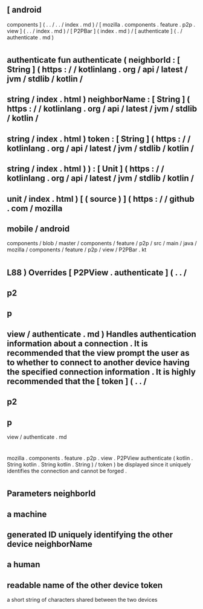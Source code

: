 [
android
-
components
]
(
.
.
/
.
.
/
index
.
md
)
/
[
mozilla
.
components
.
feature
.
p2p
.
view
]
(
.
.
/
index
.
md
)
/
[
P2PBar
]
(
index
.
md
)
/
[
authenticate
]
(
.
/
authenticate
.
md
)
#
authenticate
fun
authenticate
(
neighborId
:
[
String
]
(
https
:
/
/
kotlinlang
.
org
/
api
/
latest
/
jvm
/
stdlib
/
kotlin
/
-
string
/
index
.
html
)
neighborName
:
[
String
]
(
https
:
/
/
kotlinlang
.
org
/
api
/
latest
/
jvm
/
stdlib
/
kotlin
/
-
string
/
index
.
html
)
token
:
[
String
]
(
https
:
/
/
kotlinlang
.
org
/
api
/
latest
/
jvm
/
stdlib
/
kotlin
/
-
string
/
index
.
html
)
)
:
[
Unit
]
(
https
:
/
/
kotlinlang
.
org
/
api
/
latest
/
jvm
/
stdlib
/
kotlin
/
-
unit
/
index
.
html
)
[
(
source
)
]
(
https
:
/
/
github
.
com
/
mozilla
-
mobile
/
android
-
components
/
blob
/
master
/
components
/
feature
/
p2p
/
src
/
main
/
java
/
mozilla
/
components
/
feature
/
p2p
/
view
/
P2PBar
.
kt
#
L88
)
Overrides
[
P2PView
.
authenticate
]
(
.
.
/
-
p2
-
p
-
view
/
authenticate
.
md
)
Handles
authentication
information
about
a
connection
.
It
is
recommended
that
the
view
prompt
the
user
as
to
whether
to
connect
to
another
device
having
the
specified
connection
information
.
It
is
highly
recommended
that
the
[
token
]
(
.
.
/
-
p2
-
p
-
view
/
authenticate
.
md
#
mozilla
.
components
.
feature
.
p2p
.
view
.
P2PView
authenticate
(
kotlin
.
String
kotlin
.
String
kotlin
.
String
)
/
token
)
be
displayed
since
it
uniquely
identifies
the
connection
and
cannot
be
forged
.
#
#
#
Parameters
neighborId
-
a
machine
-
generated
ID
uniquely
identifying
the
other
device
neighborName
-
a
human
-
readable
name
of
the
other
device
token
-
a
short
string
of
characters
shared
between
the
two
devices
